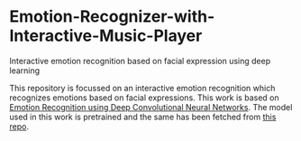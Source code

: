 # Emotion-Recognizer-with-Interactive-Music-Player
Interactive emotion recognition based on facial expression using deep learning


This repository is focussed on an interactive emotion recognition which recognizes emotions based on facial expressions. This work is based on [Emotion Recognition using Deep Convolutional Neural Networks](Referred_paper.pdf). The model used in this work is pretrained and the same has been fetched from [this repo](https://github.com/atulapra/Emotion-detection).
